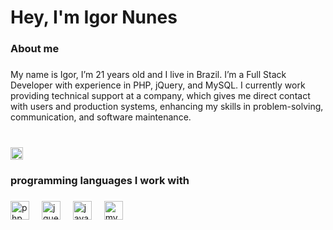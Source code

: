 <h1 align="left">Hey, I'm Igor Nunes</h1>

###

<h3 align="left">About me</h3>

###

<p align="left">My name is Igor, I’m 21 years old and I live in Brazil. I’m a Full Stack Developer with experience in PHP, jQuery, and MySQL. I currently work providing technical support at a company, which gives me direct contact with users and production systems, enhancing my skills in problem-solving, communication, and software maintenance.</p>

###

<br clear="both">

<div align="left">
  <a href="Igornunes2j@gmail.com" target="_blank">
    <img src="https://img.shields.io/static/v1?message=Igornunes2j@gmail.com&logo=gmail&label=&color=D14836&logoColor=&labelColor=00000%20&style=flat" height="20" alt="gmail logo"  />
  </a>
</div>

###

<h3 align="left">programming languages I work with</h3>

###

<div align="left">
  <img src="https://cdn.jsdelivr.net/gh/devicons/devicon/icons/php/php-original.svg" height="30" alt="php logo"  />
  <img width="12" />
  <img src="https://cdn.jsdelivr.net/gh/devicons/devicon/icons/jquery/jquery-plain-wordmark.svg" height="30" alt="jquery logo"  />
  <img width="12" />
  <img src="https://cdn.jsdelivr.net/gh/devicons/devicon/icons/javascript/javascript-plain.svg" height="30" alt="javascript logo"  />
  <img width="12" />
  <img src="https://cdn.jsdelivr.net/gh/devicons/devicon/icons/mysql/mysql-original-wordmark.svg" height="30" alt="mysql logo"  />
</div>

###
